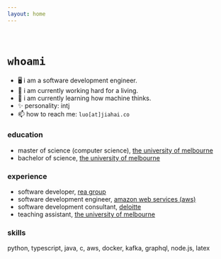 ```yaml
---
layout: home
---
```


<br/>

# `whoami`

- 🖥️ i am a software development engineer.
- 🔭 i am currently working hard for a living.
- 🌱 i am currently learning how machine thinks.
- ✨ personality: intj
- 📫 how to reach me: `luo[at]jiahai.co`

### education

- master of science (computer science), [the university of melbourne](https://www.unimelb.edu.au/)
- bachelor of science, [the university of melbourne](https://www.unimelb.edu.au/)

### experience

- software developer, [rea group](https://www.rea-group.com/)
- software development engineer, [amazon web services (aws)](https://aws.amazon.com/)
- software development consultant, [deloitte](https://www.deloitte.com/)
- teaching assistant, [the university of melbourne](https://www.unimelb.edu.au/)

### skills

python, typescript, java, c, aws, docker, kafka, graphql, node.js, latex

